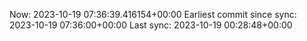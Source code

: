 Now: 2023-10-19 07:36:39.416154+00:00 Earliest commit since sync: 2023-10-19 07:36:00+00:00 Last sync: 2023-10-19 00:28:48+00:00
